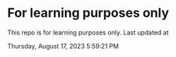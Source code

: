 # For learning purposes only
This repo is for learning purposes only.
Last updated at

Thursday, August 17, 2023 5:59:21 PM

